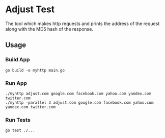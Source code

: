 # Adjust Test

The tool which makes http requests and prints the address of the request along with the MD5 hash of the response.

## Usage

### Build App
```
go build -o myhttp main.go
```

### Run App
```
./myhttp adjust.com google.com facebook.com yahoo.com yandex.com twitter.com
./myhttp -parallel 3 adjust.com google.com facebook.com yahoo.com yandex.com twitter.com
```

### Run Tests
```
go test ./...
```
